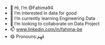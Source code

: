 - 👋 Hi, I’m @Fahima94
- 👀 I’m interested in data for good
- 🌱 I’m currently learning Engineering Data
- 💞️ I’m looking to collaborate on Data Project
- 📫 www.linkedin.com/in/fahima-be
- 😄 Pronouns:فَهِمَ

